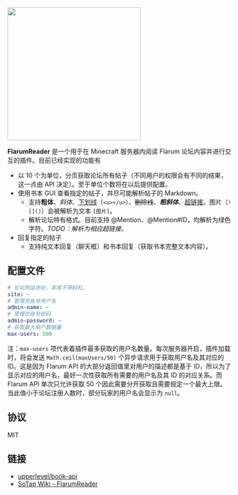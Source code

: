 <img src="https://sotapmc.oss-cn-beijing.aliyuncs.com/img/logo/flarumreader.svg" draggable="false" width="300px"/>

**FlarumReader** 是一个用于在 Minecraft 服务器内阅读 Flarum 论坛内容并进行交互的插件。目前已经实现的功能有
- 以 10 个为单位，分页获取论坛所有帖子（不同用户的权限会有不同的结果，这一点由 API 决定）。至于单位个数将在以后提供配置。
- 使用书本 GUI 查看指定的帖子，并尽可能解析帖子的 Markdown。
  - 支持**粗体**、*斜体*、<u>下划线</u>（`<u></u>`）、~~删除线~~、***粗斜体***、[超链接](#)。图片（`![]()`）会被解析为文本 `[图片]`。
  - 解析论坛特有格式。目前支持 @Mention、@Mention#ID，均解析为绿色字符。*TODO：解析为相应超链接。*
- 回复指定的帖子
  - 支持纯文本回复（聊天框）和书本回复（获取书本完整文本内容）。
  
## 配置文件

```yml
# 论坛网站地址，末尾不带斜杠。
site: ~
# 管理员账号用户名
admin-name: ~
# 管理员账号密码
admin-password: ~
# 获取最大用户数据量
max-users: 500
```

注：`max-users` 项代表着插件最多获取的用户名数量。每次服务器开启，插件加载时，将会发送 `Math.ceil(maxUsers/50)` 个异步请求用于获取用户名及其对应的 ID。这是因为 Flarum API 的大部分返回值里对用户的描述都是基于 ID，所以为了显示对应的用户名，最好一次性获取所有需要的用户名及其 ID 的对应关系。而 Flarum API 单次只允许获取 50 个因此需要分开获取且需要规定一个最大上限。当此值小于论坛注册人数时，部分玩家的用户名会显示为 `null`。

## 协议

MIT

## 链接

- [upperlevel/book-api](https://github.com/upperlevel/book-api)
- [SoTap Wiki - FlarumReader](https://wiki.sotap.org/#/plugins/flarum-reader)
